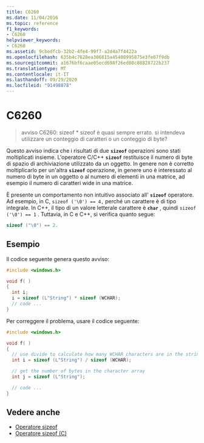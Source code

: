 ```yaml
---
title: C6260
ms.date: 11/04/2016
ms.topic: reference
f1_keywords:
- C6260
helpviewer_keywords:
- C6260
ms.assetid: 9cbedfcb-32b2-4fe4-99f7-a2d4a7f4422a
ms.openlocfilehash: 635b4c7628ea306815a45408995875e3fe07f9db
ms.sourcegitcommit: a1676bf6caae05ecd698f26ed80c08828722b237
ms.translationtype: MT
ms.contentlocale: it-IT
ms.lasthandoff: 09/29/2020
ms.locfileid: "91498878"
---
```

# <a name="c6260"></a>C6260

> avviso C6260: sizeof * sizeof è quasi sempre errato. si intendeva utilizzare un conteggio di caratteri o un conteggio di byte?

Questo avviso indica che i risultati di due **`sizeof`** operazioni sono stati moltiplicati insieme. L'operatore C/C++ **`sizeof`** restituisce il numero di byte di spazio di archiviazione utilizzato da un oggetto. In genere non è corretto moltiplicarlo per un'altra **`sizeof`** operazione, in genere uno è interessato al numero di byte in un oggetto o al numero di elementi in una matrice, ad esempio il numero di caratteri wide in una matrice.

È presente un comportamento non intuitivo associato all' **`sizeof`** operatore. Ad esempio, in C, `sizeof ('\0') == 4,` perché un carattere è di tipo integrale. In C++, il tipo di un valore letterale carattere è **`char`** , quindi `sizeof ('\0') == 1` . Tuttavia, in C e C++, si verifica quanto segue:

```cpp
sizeof ("\0") == 2.
```

## <a name="example"></a>Esempio

Il codice seguente genera questo avviso:

```cpp
#include <windows.h>

void f( )
{
  int i;
  i = sizeof (L"String") * sizeof (WCHAR);
  // code ...
}
```

Per correggere il problema, usare il codice seguente:

```cpp
#include <windows.h>

void f( )
{
  // use divide to calculate how many WCHAR characters are in the string
  int i = sizeof (L"String") / sizeof (WCHAR);

  // get the number of bytes in the character array
  int j = sizeof (L"String");

  // code ...
}
```

## <a name="see-also"></a>Vedere anche

- [Operatore sizeof](../cpp/sizeof-operator.md)
- [Operatore sizeof (C)](../c-language/sizeof-operator-c.md)
